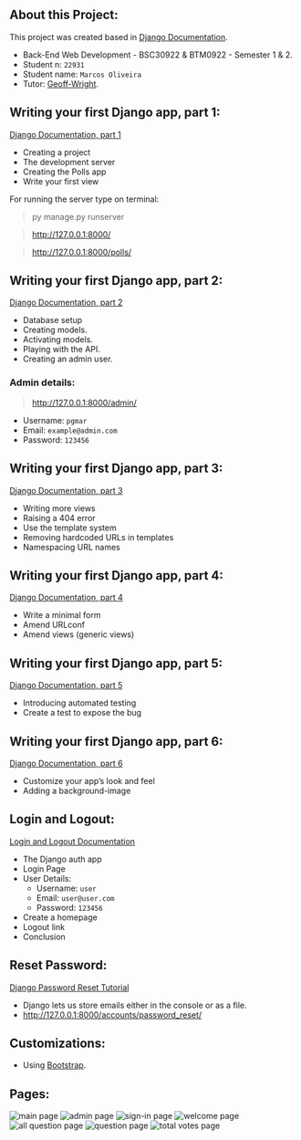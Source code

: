 ## About this Project:
This project was created based in [Django Documentation](https://docs.djangoproject.com/en/4.1/).

- Back-End Web Development - BSC30922 & BTM0922 - Semester 1 & 2.
- Student n: `22931`
- Student name: `Marcos Oliveira`
- Tutor: [Geoff-Wright](https://github.com/Geoff-Wright). 

## Writing your first Django app, part 1:
[Django Documentation, part 1](https://docs.djangoproject.com/en/4.1/intro/tutorial01/)
- Creating a project
- The development server
- Creating the Polls app
- Write your first view

For running the server type on terminal:
> py manage.py runserver

> http://127.0.0.1:8000/

> http://127.0.0.1:8000/polls/

## Writing your first Django app, part 2:
[Django Documentation, part 2](https://docs.djangoproject.com/en/4.1/intro/tutorial02/)
- Database setup
- Creating models.
- Activating models.
- Playing with the API.
- Creating an admin user.
### Admin details:
> http://127.0.0.1:8000/admin/ 
- Username: `pgmar`
- Email: `example@admin.com`
- Password: `123456`

## Writing your first Django app, part 3:
[Django Documentation, part 3](https://docs.djangoproject.com/en/4.1/intro/tutorial03/)
- Writing more views
- Raising a 404 error
- Use the template system
- Removing hardcoded URLs in templates
- Namespacing URL names

## Writing your first Django app, part 4:
[Django Documentation, part 4](https://docs.djangoproject.com/en/4.1/intro/tutorial04/)
- Write a minimal form
- Amend URLconf
- Amend views (generic views)

## Writing your first Django app, part 5:
[Django Documentation, part 5](https://docs.djangoproject.com/en/4.1/intro/tutorial05/)
- Introducing automated testing
- Create a test to expose the bug

## Writing your first Django app, part 6:
[Django Documentation, part 6](https://docs.djangoproject.com/en/4.1/intro/tutorial06/)
- Customize your app’s look and feel
- Adding a background-image

## Login and Logout:
[Login and Logout Documentation](https://learndjango.com/tutorials/django-login-and-logout-tutorial)
- The Django auth app
- Login Page
- User Details:
    - Username: `user`
    - Email: `user@user.com`
    - Password: `123456`
- Create a homepage
- Logout link
- Conclusion

## Reset Password:
[Django Password Reset Tutorial](https://learndjango.com/tutorials/django-password-reset-tutorial)
- Django lets us store emails either in the console or as a file.
- http://127.0.0.1:8000/accounts/password_reset/

## Customizations:
- Using [Bootstrap](https://getbootstrap.com/).

## Pages:
![main page](/polls/static/pages/1.png)
![admin page](/polls/static/pages/2.png)
![sign-in page](/polls/static/pages/3.png)
![welcome page](/polls/static/pages/4.png)
![all question page](/polls/static/pages/5.png)
![question page](/polls/static/pages/6.png)
![total votes page](/polls/static/pages/7.png)